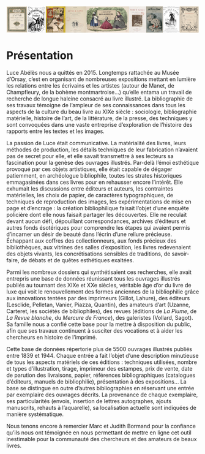
![Image](./asset/frise_luce.png)

# Présentation

Luce Abélès nous a quittés en 2015. Longtemps rattachée au Musée d’Orsay, c’est en organisant de nombreuses expositions mettant en lumière les relations entre les écrivains et les artistes (autour de Manet, de Champfleury, de la bohème montmartroise…) qu’elle entama un travail de recherche de longue haleine consacré au livre illustré. La bibliographie de ses travaux témoigne de l’ampleur de ses connaissances dans tous les aspects de la culture du beau livre au XIXe siècle : sociologie, bibliographie matérielle, histoire de l’art, de la littérature, de la presse, des techniques y sont convoquées dans une vaste entreprise d’exploration de l’histoire des rapports entre les textes et les images.

La passion de Luce était communicative. La matérialité des livres, leurs méthodes de production, les détails techniques de leur fabrication n’avaient pas de secret pour elle, et elle savait transmettre à ses lecteurs sa fascination pour la genèse des ouvrages illustrés. Par-delà l’émoi esthétique provoqué par ces objets artistiques, elle était capable de dégager patiemment, en archéologue bibliophile, toutes les strates historiques emmagasinées dans ces livres pour en rehausser encore l’intérêt. Elle exhumait les discussions entre éditeurs et auteurs, les contraintes matérielles, les choix de papier, de caractères typographiques, de techniques de reproduction des images, les expérimentations de mise en page et d’encrage : la création bibliophilique faisait l’objet d’une enquête policière dont elle nous faisait partager les découvertes. Elle ne reculait devant aucun défi, dépouillant correspondances, archives d’éditeurs et autres fonds ésotériques pour comprendre les étapes qui avaient permis d’incarner un désir de beauté dans l’écrin d’une reliure précieuse. Échappant aux coffres des collectionneurs, aux fonds précieux des bibliothèques, aux vitrines des salles d’exposition, les livres redevenaient des objets vivants, les concrétisations sensibles de traditions, de savoir-faire, de débats et de quêtes esthétiques exaltées.

Parmi les nombreux dossiers qui synthétisaient ces recherches, elle avait entrepris une base de données réunissant tous les ouvrages illustrés publiés au tournant des XIXe et XXe siècles, véritable âge d’or du livre de luxe qui voit le renouvellement des formes anciennes de la bibliophilie grâce aux innovations tentées par des imprimeurs (Gillot, Lahure), des éditeurs (Lesclide, Pelletan, Vanier, Piazza, Quantin), des amateurs d’art (Uzanne, Carteret, les sociétés de bibliophiles), des revues (éditions de *La Plume*, de *La Revue blanche*, du *Mercure de France*), des galeristes (Vollard, Sagot). Sa famille nous a confié cette base pour la mettre à disposition du public, afin que ses travaux continuent à susciter des vocations et à aider les chercheurs en histoire de l’imprimé.

Cette base de données répertorie plus de 5500 ouvrages illustrés publiés entre 1839 et 1944. Chaque entrée a fait l’objet d’une description minutieuse de tous les aspects matériels de ces éditions : techniques utilisées, nombre et types d’illustration, tirage, imprimeur des estampes, prix de vente, date de parution des livraisons, papier, références bibliographiques (catalogues d’éditeurs, manuels de bibliophilie), présentation à des expositions... La base se distingue en outre d’autres bibliographies en réservant une entrée par exemplaire des ouvrages décrits. La provenance de chaque exemplaire, ses particularités (envois, insertion de lettres autographes, ajouts manuscrits, rehauts à l’aquarelle), sa localisation actuelle sont indiquées de manière systématique.

Nous tenons encore à remercier Marc et Judith Bormand pour la confiance qu’ils nous ont témoignée en nous permettant de mettre en ligne cet outil inestimable pour la communauté des chercheurs et des amateurs de beaux livres.

